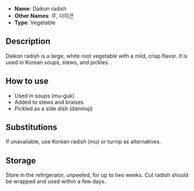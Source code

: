 - **Name**: Daikon radish
- **Other Names**: 무, 다이콘
- **Type**: Vegetable

## Description

Daikon radish is a large, white root vegetable with a mild, crisp flavor. It is used in Korean soups, stews, and pickles.

## How to use

- Used in soups (mu-guk)
- Added to stews and braises
- Pickled as a side dish (danmuji)

## Substitutions

If unavailable, use Korean radish (mu) or turnip as alternatives.

## Storage

Store in the refrigerator, unpeeled, for up to two weeks. Cut radish should be wrapped and used within a few days. 